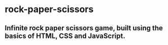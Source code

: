 # rock-paper-scissors
## Infinite rock paper scissors game, built using the basics of HTML, CSS and JavaScript.
